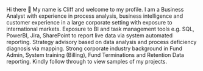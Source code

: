 Hi there 👋
My name is Cliff and welcome to my profile. I am a Business Analyst with experience in process analysis, business intelligence and customer experience in a large corporate setting with exposure to international markets. Exposure to BI and task management tools e.g. SQL, PowerBI, Jira, SharePoint to report live data via system automated reporting. Strategy advisory based on data analysis and process deficiency diagnosis via mapping. Strong corporate industry background in Fund Admin, System training (Billing), Fund Terminations and Retention Data reporting. Kindly follow through to view samples of my projects.

<!--
**ManJahraw/ManJahraw** is a ✨ _special_ ✨ repository because its `README.md` (this file) appears on your GitHub profile.

Here are some ideas to get you started:

- 🔭 I’m currently working on ...
- 🌱 I’m currently learning ...
- 👯 I’m looking to collaborate on ...
- 🤔 I’m looking for help with ...
- 💬 Ask me about ...
- 📫 How to reach me: ...
- 😄 Pronouns: ...
- ⚡ Fun fact: ...
-->
